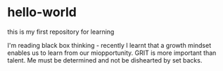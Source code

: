 # hello-world
this is my first repository for learning

I'm reading black box thinking - recently I learnt that a growth mindset enables us to learn from our miopportunity. 
GRIT is more important than talent. 
Me must be determined and not be dishearted by set backs.
